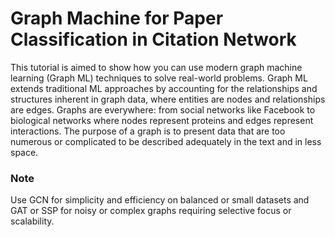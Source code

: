 # Graph Machine for Paper Classification in Citation Network

This tutorial is aimed to show how you can use modern graph machine learning (Graph ML) techniques to solve real-world problems. 
Graph ML extends traditional ML approaches by accounting for the relationships and structures inherent in graph data, where entities are nodes and relationships are edges.
Graphs are everywhere: from social networks like Facebook to biological networks where nodes represent proteins and edges represent interactions.
The purpose of a graph is to present data that are too numerous or complicated to be described adequately in the text and in less space.

### Note
Use GCN for simplicity and efficiency on balanced or small datasets and GAT or SSP for noisy or complex graphs requiring selective focus or scalability.
